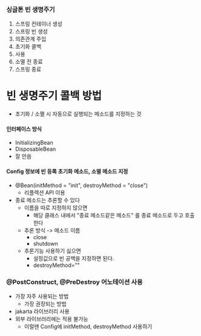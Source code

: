 ### 싱글톤 빈 생명주기
1. 스프링 컨테이너 생성
2. 스프링 빈 생성
3. 의존관계 주입
4. 초기화 콜백
5. 사용
6. 소멸 전 종료
7. 스프링 종료

# 빈 생명주기 콜백 방법
- 초기화 / 소멸 시 자동으로 실행되는 메소드를 지정하는 것

#### 인터페이스 방식
- InitializingBean
- DisposableBean
- 잘 안씀
#### Config 정보에 빈 등록 초기화 메소드, 소멸 메소드 지정
- @Bean(initMethod = "init", destroyMethod = "close")
	- 리플렉션 API 이용
- 종료 메소드는 추론할 수 있다
	- 이름을 따로 지정하지 않으면
		- 해당 클래스 내에서 "종료 메소드같은 메소드" 를 종료 메소드로 두고 호출한다
	- 추론 방식 -> 메소드 이름
		- close
		- shutdown
	- 추론기능 사용하기 싫으면
		- 설정값으로 빈 공백을 지정하면 된다.
		- destroyMethod=""		
### @PostConstruct, @PreDestroy 어노테이션 사용
- 가장 자주 사용되는 방법
	- 가장 권장되는 방법
- jakarta 라이브러리 사용
- 외부 라이브러리에는 적용 불가능
	- 이럴땐 Config에 initMethod, destroyMethod 사용하기